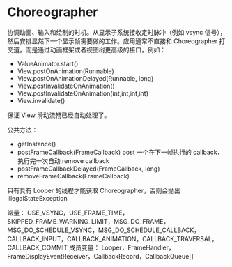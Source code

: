 # Choreographer

 协调动画、输入和绘制的时机。从显示子系统接收定时脉冲（例如 vsync 信号），然后安排显然下一个显示帧需要做的工作。应用通常不直接和 Choreographer 打交道，而是通过动画框架或者视图树更高级的接口，例如：
 
 - ValueAnimator.start()
 - View.postOnAnimation(Runnable)
 - View.postOnAnimationDelayed(Runnable, long)
 - View.postInvalidateOnAnimation()
 - View.postInvalidateOnAnimation(int,int,int,int)
 - View.invalidate()

保证 View 滑动流畅已经自动处理了。

公共方法：

- getInstance()
- postFrameCallback(FrameCallback) post 一个在下一帧执行的 callback，执行完一次自动 remove callback
- postFrameCallbackDelayed(FrameCallback, long)
- removeFrameCallback(FrameCallback)

只有具有 Looper 的线程才能获取 Choreographer，否则会抛出 IllegalStateException


常量：
USE_VSYNC，USE_FRAME_TIME，SKIPPED_FRAME_WARNING_LIMIT，MSG_DO_FRAME，MSG_DO_SCHEDULE_VSYNC，MSG_DO_SCHEDULE_CALLBACK，CALLBACK_INPUT，CALLBACK_ANIMATION，CALLBACK_TRAVERSAL，CALLBACK_COMMIT
成员变量：
Looper，FrameHandler，FrameDisplayEventReceiver，CallbackRecord，CallbackQueue[]